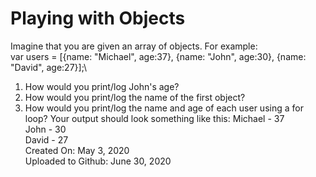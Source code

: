 # Playing with Objects
Imagine that you are given an array of objects. For example:\
var users = [{name: "Michael", age:37}, {name: "John", age:30}, {name: "David", age:27}];\
1. How would you print/log John's age?
2. How would you print/log the name of the first object?
3. How would you print/log the name and age of each user using a for loop?  Your output should look something like this:
Michael - 37\
John - 30\
David - 27\
Created On: May 3, 2020\
Uploaded to Github: June 30, 2020

